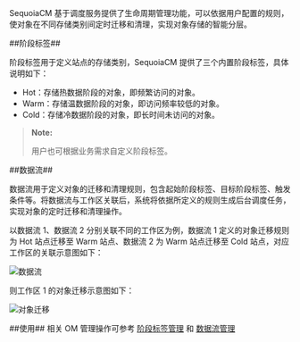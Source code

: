 
SequoiaCM 基于调度服务提供了生命周期管理功能，可以依据用户配置的规则，使对象在不同存储类别间定时迁移和清理，实现对象存储的智能分层。

##阶段标签##

阶段标签用于定义站点的存储类别，SequoiaCM 提供了三个内置阶段标签，具体说明如下：

- Hot：存储热数据阶段的对象，即频繁访问的对象。
- Warm：存储温数据阶段的对象，即访问频率较低的对象。
- Cold：存储冷数据阶段的对象，即长时间未访问的对象。

>**Note:**
>
> 用户也可根据业务需求自定义阶段标签。

##数据流##

数据流用于定义对象的迁移和清理规则，包含起始阶段标签、目标阶段标签、触发条件等。将数据流与工作区关联后，系统将依据所定义的规则生成后台调度任务，实现对象的定时迁移和清理操作。

以数据流 1、数据流 2 分别关联不同的工作区为例，数据流 1 定义的对象迁移规则为 Hot 站点迁移至 Warm 站点、数据流 2 为 Warm 站点迁移至 Cold 站点，对应工作区的关联示意图如下：

![数据流][lifecycle_apply]

则工作区 1 的对象迁移示意图如下：

![对象迁移][lifecycle_arc]

##使用##
相关 OM 管理操作可参考 [阶段标签管理][stage_tag] 和 [数据流管理][transition]

[lifecycle_arc]:Architecture/lifecycle_arc.png
[lifecycle_apply]:Architecture/lifecycle_apply.png
[stage_tag]:Om/Operation/LifeCycle/stage_tag.md
[transition]:Om/Operation/LifeCycle/transition.md